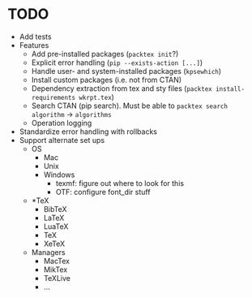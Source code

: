 TODO
====

* Add tests
* Features
	* Add pre-installed packages (`packtex init`?)
	* Explicit error handling (`pip --exists-action [...]`)
	* Handle user- and system-installed packages (`kpsewhich`)
	* Install custom packages (i.e. not from CTAN)
	* Dependency extraction from tex and sty files (`packtex install-requirements wkrpt.tex`)
	* Search CTAN (pip search). Must be able to `packtex search algorithm` -> `algorithms`
	* Operation logging
* Standardize error handling with rollbacks
* Support alternate set ups
	* OS
		* Mac
		* Unix
		* Windows
			* texmf: figure out where to look for this
			* OTF: configure font_dir stuff
	* *TeX
		* BibTeX
		* LaTeX
		* LuaTeX
		* TeX
		* XeTeX
	* Managers
		* MacTex
		* MikTex
		* TeXLive
		* ...
